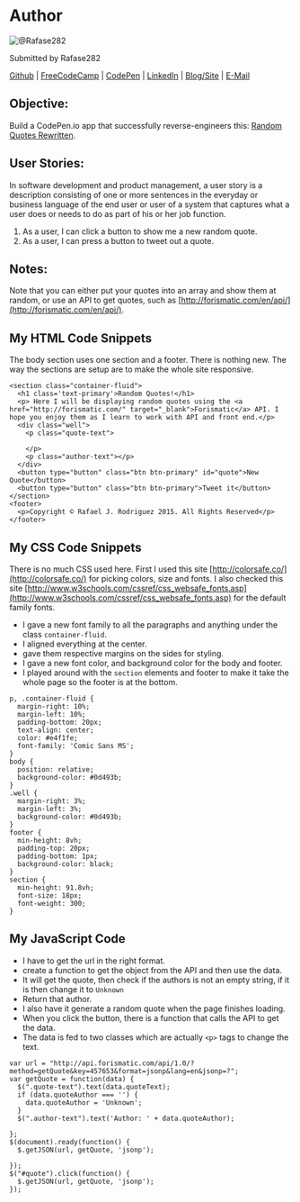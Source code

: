 # Author
![@Rafase282](https://avatars0.githubusercontent.com/Rafase282?&s=128)

Submitted by Rafase282

[Github](https://github.com/Rafase282) | [FreeCodeCamp](http://www.freecodecamp.com/rafase282) | [CodePen](http://codepen.io/Rafase282/) | [LinkedIn](https://www.linkedin.com/in/rafase282) | [Blog/Site](https://rafase282.wordpress.com/) | [E-Mail](mailto:rafase282@gmail.com)

## Objective:
Build a CodePen.io app that successfully reverse-engineers this: [Random Quotes Rewritten](http://codepen.io/AdventureBear/full/vEoVMw).

## User Stories:
In software development and product management, a user story is a description consisting of one or more sentences in the everyday or business language of the end user or user of a system that captures what a user does or needs to do as part of his or her job function.
1. As a user, I can click a button to show me a new random quote.
2. As a user, I can press a button to tweet out a quote.

## Notes:
Note that you can either put your quotes into an array and show them at random, or use an API to get quotes, such as [http://forismatic.com/en/api/](http://forismatic.com/en/api/).

## My HTML Code Snippets
The body section uses one section and a footer. There is nothing new. The way the sections are setup are to make the whole site responsive.

```
<section class="container-fluid">
  <h1 class='text-primary'>Random Quotes!</h1>
  <p> Here I will be displaying random quotes using the <a href="http://forismatic.com/" target="_blank">Forismatic</a> API. I hope you enjoy them as I learn to work with API and front end.</p>
  <div class="well">
    <p class="quote-text">

    </p>
    <p class="author-text"></p>
  </div>
  <button type="button" class="btn btn-primary" id="quote">New Quote</button>
  <button type="button" class="btn btn-primary">Tweet it</button>
</section>
<footer>
  <p>Copyright © Rafael J. Rodriguez 2015. All Rights Reserved</p>
</footer>
```

## My CSS Code Snippets
There is no much CSS used here. First I used this site [http://colorsafe.co/](http://colorsafe.co/) for picking colors, size and fonts. I also checked this site [http://www.w3schools.com/cssref/css_websafe_fonts.asp](http://www.w3schools.com/cssref/css_websafe_fonts.asp) for the default family fonts.
- I gave a new font family to all the paragraphs and anything under the class `container-fluid`.
- I aligned everything at the center.
- gave them respective margins on the sides for styling.
- I gave a new font color, and background color for the body and footer.
- I played around with the `section` elements and footer to make it take the whole page so the footer is at the bottom.

```
p, .container-fluid {
  margin-right: 10%;
  margin-left: 10%;
  padding-bottom: 20px;
  text-align: center;
  color: #e4f1fe;
  font-family: 'Comic Sans MS';
}
body {
  position: relative;
  background-color: #0d493b;
}
.well {
  margin-right: 3%;
  margin-left: 3%;
  background-color: #0d493b;
}
footer {
  min-height: 8vh;
  padding-top: 20px;
  padding-bottom: 1px;
  background-color: black;
}
section {
  min-height: 91.8vh;
  font-size: 18px;
  font-weight: 300;
}
```

## My JavaScript Code
- I have to get the url in the right format.
- create a function to get the object from the API and then use the data.
- It will get the quote, then check if the authors is not an empty string, if it is then change it to `Unknown`
- Return that author.
- I also have it generate a random quote when the page finishes loading.
- When you click the button, there is a function that calls the API to get the data.
- The data is fed to two classes which are actually `<p>` tags to change the text.

```
var url = "http://api.forismatic.com/api/1.0/?method=getQuote&key=457653&format=jsonp&lang=en&jsonp=?";
var getQuote = function(data) {
  $(".quote-text").text(data.quoteText);
  if (data.quoteAuthor === '') {
    data.quoteAuthor = 'Unknown';
  }
  $(".author-text").text('Author: ' + data.quoteAuthor);

};
$(document).ready(function() {
  $.getJSON(url, getQuote, 'jsonp');

});
$("#quote").click(function() {
  $.getJSON(url, getQuote, 'jsonp');
});
```
